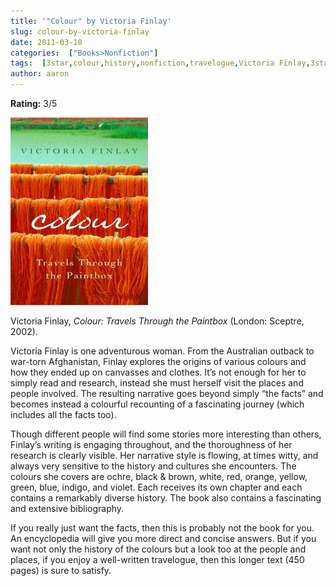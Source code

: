 ```yaml
---
title: '"Colour" by Victoria Finlay'
slug: colour-by-victoria-finlay
date: 2011-03-10
categories:  ["Books>Nonfiction"]
tags:  [3star,colour,history,nonfiction,travelogue,Victoria Finlay,3star,colour,history,nonfiction,travelogue,Victoria Finlay]
author: aaron
---
```


**Rating:** 3/5

![](cover5.jpg "Colour")

Victoria Finlay, *Colour: Travels Through the Paintbox* (London: Sceptre, 2002).

Victoria Finlay is one adventurous woman. From the Australian outback to war-torn Afghanistan, Finlay explores the origins of various colours and how they ended up on canvasses and clothes. It’s not enough for her to simply read and research, instead she must herself visit the places and people involved. The resulting narrative goes beyond simply “the facts” and becomes instead a colourful recounting of a fascinating journey (which includes all the facts too).

Though different people will find some stories more interesting than others, Finlay’s writing is engaging throughout, and the thoroughness of her research is clearly visible. Her narrative style is flowing, at times witty, and always very sensitive to the history and cultures she encounters. The colours she covers are ochre, black & brown, white, red, orange, yellow, green, blue, indigo, and violet. Each receives its own chapter and each contains a remarkably diverse history. The book also contains a fascinating and extensive bibliography.

If you really just want the facts, then this is probably not the book for you. An encyclopedia will give you more direct and concise answers. But if you want not only the history of the colours but a look too at the people and places, if you enjoy a well-written travelogue, then this longer text (450 pages) is sure to satisfy.
